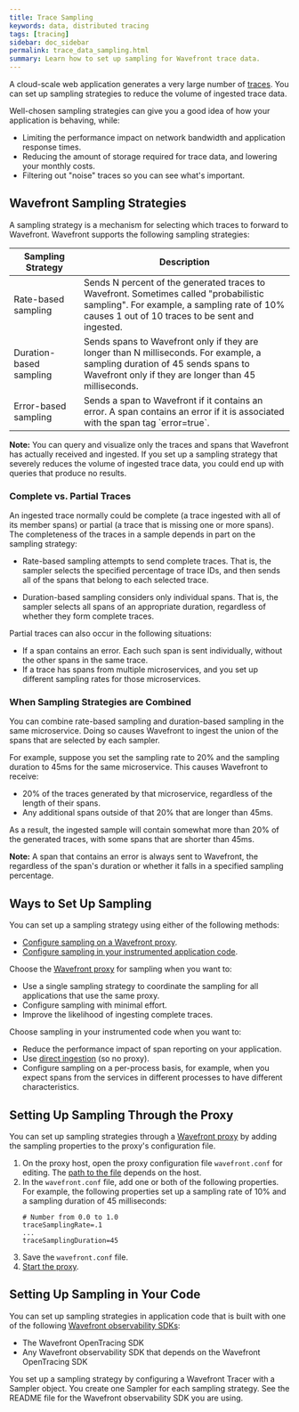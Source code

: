 ```yaml
---
title: Trace Sampling
keywords: data, distributed tracing
tags: [tracing]
sidebar: doc_sidebar
permalink: trace_data_sampling.html
summary: Learn how to set up sampling for Wavefront trace data.
---
```


A cloud-scale web application generates a very large number of [traces](tracing_basics.html#wavefront-trace-data). You can set up sampling strategies to reduce the volume of ingested trace data. 

Well-chosen sampling strategies can give you a good idea of how your application is behaving, while: 
* Limiting the performance impact on network bandwidth and application response times.
* Reducing the amount of storage required for trace data, and lowering your monthly costs.
* Filtering out "noise" traces so you can see what's important.


## Wavefront Sampling Strategies

A sampling strategy is a mechanism for selecting which traces to forward to Wavefront. Wavefront supports the following sampling strategies: 

<table>
<colgroup>
<col width="25%"/>
<col width="75%"/>
</colgroup>
<thead>
<tr><th>Sampling Strategy</th><th>Description</th></tr>
</thead>
<tbody>
<tr>
<td markdown="span">Rate-based sampling</td>
<td markdown="span">Sends N percent of the generated traces to Wavefront. Sometimes called "probabilistic sampling". For example, a sampling rate of 10% causes 1 out of 10 traces to be sent and ingested.</td>
</tr>
<tr>
<td markdown="span">Duration-based sampling</td>
<td markdown="span"> Sends spans to Wavefront only if they are longer than N milliseconds. For example, a sampling duration of 45 sends spans to Wavefront only if they are longer than 45 milliseconds.</td>
</tr>
<tr>
<td markdown="span">Error-based sampling</td>
<td markdown="span"> Sends a span to Wavefront if it contains an error. A span contains an error if it is associated with the span tag `error=true`. </td>
</tr>
</tbody>
</table>

**Note:** You can query and visualize only the traces and spans that Wavefront has actually received and ingested. If you set up a sampling strategy that severely reduces the volume of ingested trace data, you could end up with queries that produce no results.

### Complete vs. Partial Traces

An ingested trace normally could be complete (a trace ingested with all of its member spans) or partial (a trace that is missing one or more spans). The completeness of the traces in a sample depends in part on the sampling strategy:

* Rate-based sampling attempts to send complete traces. That is, the sampler selects the specified percentage of trace IDs, and then sends all of the spans that belong to each selected trace. 

* Duration-based sampling considers only individual spans. That is, the sampler selects all spans of an appropriate duration, regardless of whether they form complete traces.

Partial traces can also occur in the following situations:
* If a span contains an error. Each such span is sent individually, without the other spans in the same trace.
* If a trace has spans from multiple microservices, and you set up different sampling rates for those microservices. 


### When Sampling Strategies are Combined

You can combine rate-based sampling and duration-based sampling in the same microservice. Doing so causes Wavefront to ingest the union of the spans that are selected by each sampler.

For example, suppose you set the sampling rate to 20% and the sampling duration to 45ms for the same microservice. This causes Wavefront to receive:
* 20% of the traces generated by that microservice, regardless of the length of their spans.
* Any additional spans outside of that 20% that are longer than 45ms. 

As a result, the ingested sample will contain somewhat more than 20% of the generated traces, with some spans that are shorter than 45ms.

**Note:** A span that contains an error is always sent to Wavefront, the regardless of the span's duration or whether it falls in a specified sampling percentage. 


## Ways to Set Up Sampling
You can set up a sampling strategy using either of the following methods:

* [Configure sampling on a Wavefront proxy](#setting-up-sampling-through-the-proxy).  
* [Configure sampling in your instrumented application code](#setting-up-sampling-in-your-code).  

Choose the [Wavefront proxy](proxies_installing.html) for sampling when you want to:
* Use a single sampling strategy to coordinate the sampling for all applications that use the same proxy. 
* Configure sampling with minimal effort.
* Improve the likelihood of ingesting complete traces. 

Choose sampling in your instrumented code when you want to:
* Reduce the performance impact of span reporting on your application. 
* Use [direct ingestion](direct_ingestion.html) (so no proxy).
* Configure sampling on a per-process basis, for example, when you expect spans from the services in different processes to have different characteristics.


## Setting Up Sampling Through the Proxy

You can set up sampling strategies through a [Wavefront proxy](proxies_installing.html) by adding the sampling properties to the proxy's configuration file.

1. On the proxy host, open the proxy configuration file `wavefront.conf` for editing. The [path to the file](proxies_configuring.html#paths) depends on the host. 
2. In the `wavefront.conf` file, add one or both of the following properties. For example, the following properties set up a sampling rate of 10% and a sampling duration of 45 milliseconds:
    ```
    # Number from 0.0 to 1.0
    traceSamplingRate=.1
    ...
    traceSamplingDuration=45
    ```
3. Save the `wavefront.conf` file. 
4. [Start the proxy](proxies_installing.html#starting-and-stopping-a-proxy).



## Setting Up Sampling in Your Code

You can set up sampling strategies in application code that is built with one of the following [Wavefront observability SDKs](wavefront_sdks.html):

* The Wavefront OpenTracing SDK
* Any Wavefront observability SDK that depends on the Wavefront OpenTracing SDK

You set up a sampling strategy by configuring a Wavefront Tracer with a Sampler object. You create one Sampler for each sampling strategy. See the README file for the Wavefront observability SDK you are using.  


<!---
<table>
<colgroup>
<col width="18%"/>
<col width="50%"/>
<col width="32%"/>
</colgroup>
<thead>
<tr><th>Menu</th><th>Description</th><th>Example</th></tr>
</thead>
<tbody>
<tr>
<td markdown="span"> </td>
<td markdown="span"> </td>
<td markdown="span"> </td>
</tr>
</tbody>
</table>


--->
